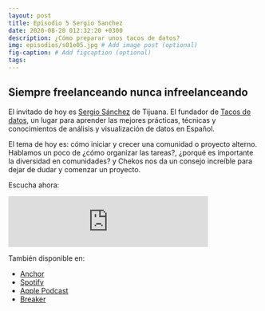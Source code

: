 ```yaml
---
layout: post
title: Episodio 5 Sergio Sanchez
date: 2020-08-20 012:32:20 +0300
description: ¿Cómo preparar unos tacos de datos?
img: episodios/s01e05.jpg # Add image post (optional)
fig-caption: # Add figcaption (optional)
tags:
---
```


## Siempre freelanceando nunca infreelanceando

El invitado de hoy es [Sergio Sánchez](https://twitter.com/ChekosWH) de Tijuana. El fundador de [Tacos de datos](https://tacosdedatos.com/), un lugar para aprender las mejores prácticas, técnicas y conocimientos de análisis y visualización de datos en Español.

El tema de hoy es: cómo iniciar y crecer una comunidad o proyecto alterno. Hablamos un poco de ¿cómo organizar las tareas?, ¿porqué es importante la diversidad en comunidades? y Chekos nos da un consejo increíble para dejar de dudar y comenzar un proyecto.

Escucha ahora:

<iframe src="https://anchor.fm/espaciosabiertos/embed/episodes/Cmo-preparar-unos-tacos-de-datos-eie8p5" height="102px" width="400px" frameborder="0" scrolling="no"></iframe>

También disponible en:

* [Anchor](https://anchor.fm/espaciosabiertos)
* [Spotify](https://open.spotify.com/show/0OZYcWCNqmhiql61kqu6ay)
* [Apple Podcast](https://podcasts.apple.com/mx/podcast/espacios-abiertos/id1522707168)
* [Breaker](https://www.breaker.audio/p/espacios-abiertos/)

